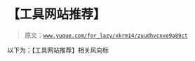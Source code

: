 # 【工具网站推荐】

> 原文：[`www.yuque.com/for_lazy/xkrm14/zuudhvcnve9a89ct`](https://www.yuque.com/for_lazy/xkrm14/zuudhvcnve9a89ct)

以下为：【工具网站推荐】相关风向标 

